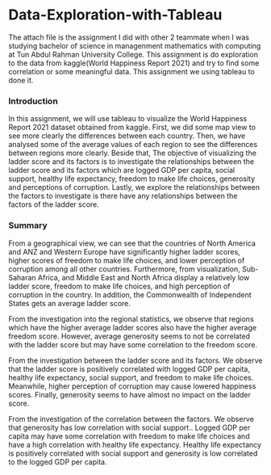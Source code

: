 # Data-Exploration-with-Tableau
The attach file is the assignment I did with other 2 teammate when I was studying bachelor of science in managenment mathematics with computing at Tun Abdul Rahman University College. This assignment is do exploration to the data from kaggle(World Happiness Report 2021) and try to find some correlation or some meaningful data. This assignment we using tableau to done it.

### Introduction
In this assignment, we will use tableau to visualize the World Happiness Report 2021 dataset obtained from kaggle. First, we did some map view to see more clearly the differences between each country. Then, we have analysed some of the average values of each region to see the differences between regions more clearly. Beside that, The objective of visualizing the ladder score and its factors is to investigate the relationships between the ladder score and its factors which are logged GDP per capita, social support, healthy life expectancy, freedom to make life choices, generosity and perceptions of corruption. Lastly, we explore the relationships between the factors to investigate is there have any relationships between the factors of the ladder score.

### Summary
From a geographical view, we can see that the countries of North America and ANZ and Western Europe have significantly higher ladder scores, higher scores of freedom to make life choices, and lower perception of corruption among all other countries. Furthermore, from visualization, Sub-Saharan Africa, and Middle East and North Africa display a relatively low ladder score, freedom to make life choices, and high perception of corruption in the country.  In addition,  the Commonwealth of Independent States gets an average ladder score.
     
From the investigation into the regional statistics, we observe that regions which have the higher average ladder scores also have the higher average freedom score. However, average generosity seems to not be correlated with the ladder score but may have some correlation to the freedom score.

From the investigation between the ladder score and its factors. We observe that the ladder score is positively correlated with logged GDP per capita, healthy life expectancy, social support, and freedom to make life choices. Meanwhile, higher perception of corruption may cause lowered happiness scores. Finally, generosity seems to have almost no impact on the ladder score.
 
From the investigation of the correlation between the factors. We observe that generosity has low correlation with social support.. Logged GDP per capita may have some correlation with  freedom to make life choices and have a high correlation with healthy life expectancy. Healthy life expectancy is positively correlated with social support and generosity is low correlated to the logged GDP per capita.
